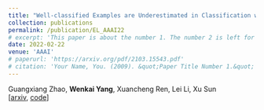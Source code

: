 ```yaml
---
title: "Well-classified Examples are Underestimated in Classification with Deep Neural Networks"
collection: publications
permalink: /publication/EL_AAAI22
# excerpt: 'This paper is about the number 1. The number 2 is left for future work.'
date: 2022-02-22
venue: 'AAAI'
# paperurl: 'https://arxiv.org/pdf/2103.15543.pdf'
# citation: 'Your Name, You. (2009). &quot;Paper Title Number 1.&quot; <i>Journal 1</i>. 1(1).'
---
```


Guangxiang Zhao, **Wenkai Yang**, Xuancheng Ren, Lei Li, Xu Sun  
[[arxiv](https://arxiv.org/pdf/2110.06537.pdf), [code](https://github.com/lancopku/well-classified-examples-are-underestimated)] 

